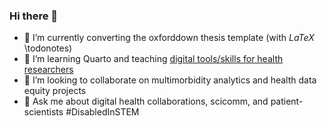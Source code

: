 ### Hi there 👋

<!--
**jadebarclay/jadebarclay** is a ✨ _special_ ✨ repository because its `README.md` (this file) appears on your GitHub profile.

Here are some ideas to get you started: -->

- 🔭 I’m currently converting the oxforddown thesis template (with $LaTeX$ \todonotes) 
- 🌱 I’m learning Quarto and teaching <a href="https://jadebarclay.github.io/digitaltools/">digital tools/skills for health researchers</a> 
- 👯 I’m looking to collaborate on multimorbidity analytics and health data equity projects
- 💬 Ask me about digital health collaborations, scicomm, and patient-scientists #DisabledInSTEM
